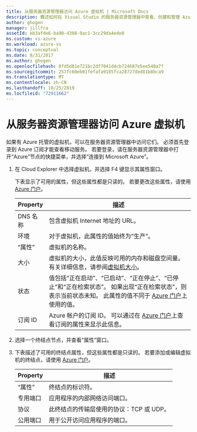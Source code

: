 ```yaml
---
title: 从服务器资源管理器访问 Azure 虚拟机 | Microsoft Docs
description: 概述如何在 Visual Studio 的服务器资源管理器中查看、创建和管理 Azure 虚拟机 (VM)。
author: ghogen
manager: jillfra
assetId: eb3afde6-ba90-4308-9ac1-3cc29da4ede0
ms.custom: vs-azure
ms.workload: azure-vs
ms.topic: conceptual
ms.date: 8/31/2017
ms.author: ghogen
ms.openlocfilehash: 8fd5d81e721bc2df7041d4cb724687e5ee540a7f
ms.sourcegitcommit: 257fc60eb01fefafa9185fca28727ded81b8bca9
ms.translationtype: MT
ms.contentlocale: zh-CN
ms.lasthandoff: 10/25/2019
ms.locfileid: "72911662"
---
```

# <a name="accessing-azure-virtual-machines-from-server-explorer"></a>从服务器资源管理器访问 Azure 虚拟机

如果有 Azure 托管的虚拟机，可以在服务器资源管理器中访问它们。 必须首先登录到 Azure 订阅才能查看移动服务。 若要登录，请在服务器资源管理器中打开“Azure”节点的快捷菜单，并选择“连接到 Microsoft Azure”。

1. 在 Cloud Explorer 中选择虚拟机，并选择 F4 键显示其属性窗口。

    下表显示了可用的属性，但这些属性都是只读的。 若要更改这些属性，请使用 [Azure 门户](https://portal.azure.com)。

   | Property | 描述 |
   | --- | --- |
   | DNS 名称 |包含虚拟机 Internet 地址的 URL。 |
   | 环境 |对于虚拟机，此属性的值始终为“生产”。 |
   | “属性” |虚拟机的名称。 |
   | 大小 |虚拟机的大小，此值反映可用的内存和磁盘空间量。 有关详细信息，请参阅[虚拟机大小](/azure/cloud-services/cloud-services-sizes-specs)。 |
   | 状态 |值包括“正在启动”、“已启动”、“正在停止”、“已停止”和“正在检索状态”。 如果出现“正在检索状态”，则表示当前状态未知。 此属性的值不同于 [Azure 门户](https://portal.azure.com)上使用的值。 |
   | 订阅 ID |Azure 帐户的订阅 ID。 可以通过在 [Azure 门户](https://portal.azure.com)上查看订阅的属性来显示此信息。 |
2. 选择一个终结点节点，并查看“属性”窗口。
3. 下表描述了可用的终结点属性，但这些属性都是只读的。 若要添加或编辑虚拟机的终结点，请使用 [Azure 门户](https://portal.azure.com)。

   | Property | 描述 |
   | --- | --- |
   | “属性” |终结点的标识符。 |
   | 专用端口 |应用程序的内部网络访问端口。 |
   | 协议 |此终结点的传输层使用的协议：TCP 或 UDP。 |
   | 公用端口 |用于公开访问应用程序的端口。 |
